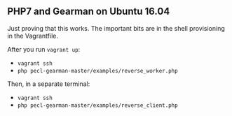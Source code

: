 ## PHP7 and Gearman on Ubuntu 16.04

Just proving that this works. The important bits are in the shell provisioning in the Vagrantfile.

After you run `vagrant up`:

* `vagrant ssh`
* `php pecl-gearman-master/examples/reverse_worker.php`

Then, in a separate terminal:

* `vagrant ssh`
* `php pecl-gearman-master/examples/reverse_client.php`
